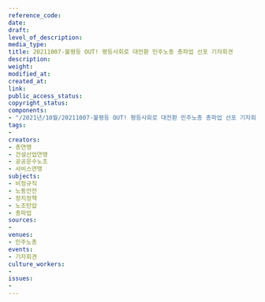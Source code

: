 ```yaml
---
reference_code: 
date: 
draft: 
level_of_description: 
media_type: 
title: 20211007-불평등 OUT! 평등사회로 대전환 민주노총 총파업 선포 기자회견
description: 
weight: 
modified_at: 
created_at: 
link: 
public_access_status: 
copyright_status: 
components:
- "/2021년/10월/20211007-불평등 OUT! 평등사회로 대전환 민주노총 총파업 선포 기자회견/_1D28961.jpg"
tags:
- 
creators:
- 총연맹
- 건설산업연맹
- 공공운수노조
- 서비스연맹
subjects:
- 비정규직
- 노동안전
- 정치정책
- 노조탄압
- 총파업
sources:
- 
venues:
- 민주노총
events:
- 기자회견
culture_workers:
- 
issues:
- 
---
```

